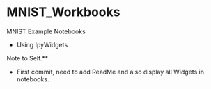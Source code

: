 # MNIST_Workbooks
MNIST Example Notebooks

- Using IpyWidgets 

Note to Self.** 
- First commit, need to add ReadMe and also display all Widgets in notebooks. 

